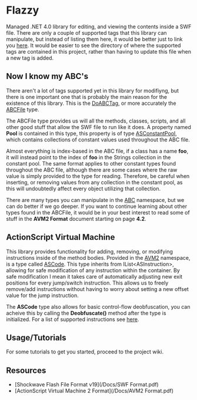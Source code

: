 # Flazzy
Managed .NET 4.0 library for editing, and viewing the contents inside a SWF file. There are only a couple of supported tags that this library can manipulate, but instead of listing them here, it would be better just to link you [here](/Flazzy/Tags). It would be easier to see the directory of where the supported tags are contained in this project, rather than having to update this file when a new tag is added.

## Now I know my ABC's
There aren't a lot of tags supported yet in this library for modifiyng, but there is one important one that is probably the main reason for the existence of this library. This is the [DoABCTag](/Flazzy/Tags/DoABCTag.cs), or more accurately the [ABCFile](/Flazzy/ABC/ABCFile.cs) type.  

The ABCFile type provides us will all the methods, classes, scripts, and all other good stuff that allow the SWF file to run like it does.
A property named **Pool** is contained in this type, this property is of type [ASConstantPool](/Flazzy/ABC/ASConstantPool.cs), which contains collections of constant values used throughout the ABC file.  

Almost everything is index-based in the ABC file, if a class has a name **foo**, it will instead point to the index of **foo** in the Strings collection in the constant pool. The same format applies to other constant types found throughout the ABC file, although there are some cases where the raw value is simply provided to the type for reading. Therefore, be careful when inserting, or removing values from any collection in the constant pool, as this will undoubtedly affect every object utilizing that collection.  

There are many types you can manipulate in the [ABC](/Flazzy/ABC) namespace, but we can do better if we go deeper. If you want to continue learning about other types found in the ABCFile, it would be in your best interest to read some of stuff in the **AVM2 Format** document starting on page **4.2**.

## ActionScript Virtual Machine
This library provides functionality for adding, removing, or modifying instructions inside of the method bodies. Provided in the [AVM2](/Flazzy/ABC/AVM2) namespace, is a type called [ASCode](/Flazzy/ABC/AVM2/ASCode.cs). This type inherits from IList\<ASInstruction\>, allowing for safe modification of any instruction within the container. By safe modification I mean it takes care of automatically adjusting new exit positions for every jump/switch instruction. This allows us to freely remove/add instructions without having to worry about setting a new offset value for the jump instruction.  

The **ASCode** type also allows for basic control-flow deobfuscation, you can acheive this by calling the **Deobfuscate()** method after the type is initialized. For a list of supported instructions see [here](/Flazzy/ABC/AVM2/Instructions).

## Usage/Tutorials
For some tutorials to get you started, proceed to the project wiki.

## Resources
* [Shockwave Flash File Format v19](/Docs/SWF Format.pdf)  
* [ActionScript Virtual Machine 2 Format](/Docs/AVM2 Format.pdf)
